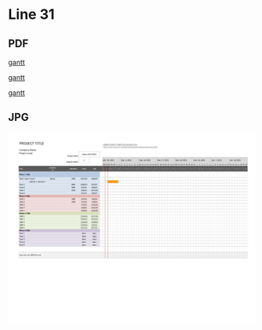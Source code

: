 # Line 31

## PDF

[gantt](gantt.pdf)

[gantt](https://github.com/luismbarroso/Documentacao-LuBan-Portugal/blob/main/project/docs/source/lines/line31/gantt.pdf)

[gantt](../../source/lines/line31/gantt.pdf)


## JPG

![gantt](gantt.jpg)